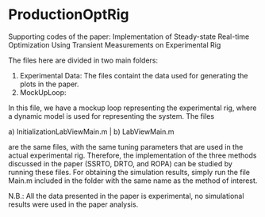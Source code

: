 # ProductionOptRig
Supporting codes of the paper: Implementation of Steady-state Real-time Optimization Using Transient Measurements on Experimental Rig

The files here are divided in two main folders: 
1. Experimental Data: The files containt the data used for generating the plots in the paper. 
2. MockUpLoop: 

In this file, we have a mockup loop representing the experimental rig, where a dynamic model is used for representing the system. The files 

a) InitializationLabViewMain.m | b) LabViewMain.m 

are the same files, with the same tuning parameters that are used in the actual experimental rig. Therefore, the implementation of the three methods discussed in the paper (SSRTO, DRTO, and ROPA) can be studied by running these files. For obtaining the simulation results, simply run the file Main.m included in the folder with the same name as the method of interest.

N.B.: All the data presented in the paper is experimental, no simulational results were used in the paper analysis.
